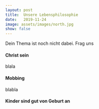 ```yaml
---
layout: post
title:  Unsere Lebensphilosophie
date:   2019-11-24
image: assets/images/north.jpg
show: false
---
```

Dein Thema ist noch nicht dabei. Frag uns


#### Christ sein
blala

#### Mobbing
blabla

#### Kinder sind gut von Geburt an
